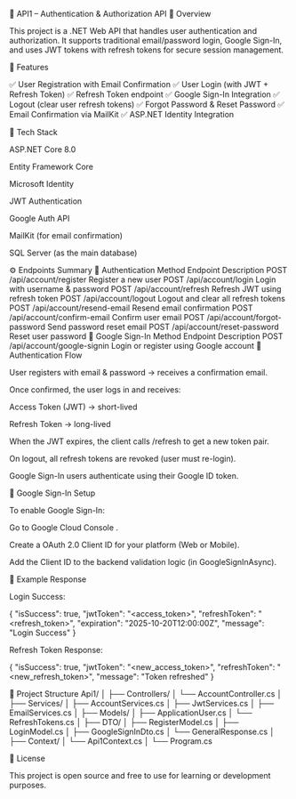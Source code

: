 🧩 API1 – Authentication & Authorization API
📌 Overview

This project is a .NET Web API that handles user authentication and authorization.
It supports traditional email/password login, Google Sign-In, and uses JWT tokens with refresh tokens for secure session management.

🚀 Features

✅ User Registration with Email Confirmation
✅ User Login (with JWT + Refresh Token)
✅ Refresh Token endpoint
✅ Google Sign-In Integration
✅ Logout (clear user refresh tokens)
✅ Forgot Password & Reset Password
✅ Email Confirmation via MailKit
✅ ASP.NET Identity Integration

🧱 Tech Stack

ASP.NET Core 8.0

Entity Framework Core

Microsoft Identity

JWT Authentication

Google Auth API

MailKit (for email confirmation)

SQL Server (as the main database)

⚙️ Endpoints Summary
🔹 Authentication
Method	Endpoint	Description
POST	/api/account/register	Register a new user
POST	/api/account/login	Login with username & password
POST	/api/account/refresh	Refresh JWT using refresh token
POST	/api/account/logout	Logout and clear all refresh tokens
POST	/api/account/resend-email	Resend email confirmation
POST	/api/account/confirm-email	Confirm user email
POST	/api/account/forgot-password	Send password reset email
POST	/api/account/reset-password	Reset user password
🔹 Google Sign-In
Method	Endpoint	Description
POST	/api/account/google-signin	Login or register using Google account
🔐 Authentication Flow

User registers with email & password → receives a confirmation email.

Once confirmed, the user logs in and receives:

Access Token (JWT) → short-lived

Refresh Token → long-lived

When the JWT expires, the client calls /refresh to get a new token pair.

On logout, all refresh tokens are revoked (user must re-login).

Google Sign-In users authenticate using their Google ID token.

🧩 Google Sign-In Setup

To enable Google Sign-In:

Go to Google Cloud Console
.

Create a OAuth 2.0 Client ID for your platform (Web or Mobile).

Add the Client ID to the backend validation logic (in GoogleSignInAsync).

🧠 Example Response

Login Success:

{
  "isSuccess": true,
  "jwtToken": "<access_token>",
  "refreshToken": "<refresh_token>",
  "expiration": "2025-10-20T12:00:00Z",
  "message": "Login Success"
}


Refresh Token Response:

{
  "isSuccess": true,
  "jwtToken": "<new_access_token>",
  "refreshToken": "<new_refresh_token>",
  "message": "Token refreshed"
}

📁 Project Structure
Api1/
│
├── Controllers/
│   └── AccountController.cs
│
├── Services/
│   ├── AccountServices.cs
│   ├── JwtServices.cs
│   ├── EmailServices.cs
│
├── Models/
│   ├── ApplicationUser.cs
│   └── RefreshTokens.cs
│
├── DTO/
│   ├── RegisterModel.cs
│   ├── LoginModel.cs
│   ├── GoogleSignInDto.cs
│   └── GeneralResponse.cs
│
├── Context/
│   └── Api1Context.cs
│
└── Program.cs

🧾 License

This project is open source and free to use for learning or development purposes.

